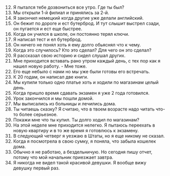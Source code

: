 12. Я пытался тебе дозвониться все утро. Где ты был?
13. Мы открыли 1-й филиал и принялись за 2-й.
14. Я закончил немецкий когда другие уже делали английский.
15. Он бежит по дороге и ест бутерброд. И тут слышит выстрел сзади, он пугается и ест еще быстрее.
16. Когда он учился в школе, он постоянно терял ключи.
17. Я написал тест и ел бутерброд.
18. Он ничего не понял хоть я ему долго обьяснял что к чему.
19. Когда это случилось? Кто это сделал? Для чего он это сделал?
20. Я рассказал свою историю и сидел слушал других.
21. Мне приходится вставать рано утром каждый день, с тех пор как я нашел новую работу. - Мне тоже.
22. Его еще небыло с нами но мы уже были готовы его встречать.
23. К 20 годам, он написал две книги.
24. Мы купили только одно платье хоть и ходили по магазинам целый день.
25. Когда пришло время сдавать экзамен я уже 2 года готовился.
26. Урок закончился и мы пошли домой.
27. Мы выписались из больницы и лечились дома.
28. Ты читаешь сказку? Я считаю, что в твоем возрасте надо читать что-то более серьезное.
29. Покажи мне что ты купил. Ты долго ходил по магазинам?
30. На этой неделе мне приходится нелегко. Я пытаюсь переехать в новую квартиру и в то же время я готовлюсь к экзамену.
31. В следующий четверг я уезжаю в Штаты, но я еще никому не сказал.
32. Когда я посмотрела в свою сумку, я поняла, что забыла кошелек дома.
33. Обычно я не работаю, а бездельничую. Но сегодня пишу отчет, потому что мой начальник приезжает завтра.
34. Я никогда не видел такой красивой девушки. Я вообще вижу девушку первый раз.
